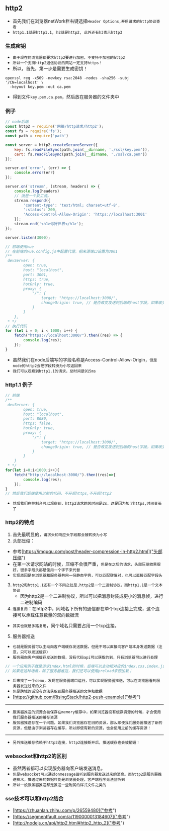 ## http2
* 首先我们在浏览器netWork栏右键选择`Header Options,开启请求的http协议查看`
* `http1.1就是http1.1, h2就是http2, 此外还有h3表示http3`

### 生成密钥
* `由于现在的浏览器都要求http2要进行加密，不支持不加密的http2`
* `所以一个支持http2通信协议的网站一定支持https！`
* 所以，首先，第一步是需要生成密钥！
```shell
openssl req -x509 -newkey rsa:2048 -nodes -sha256 -subj '/CN=localhost' \
  -keyout key.pem -out ca.pem
```
* 得到文件`key.pem,ca.pem`，然后放在服务器的文件夹中

### 例子

```javascript
// node后端
const http2 = require('网络/http请求/http2');
const fs = require('fs');
const path = require('path')

const server = http2.createSecureServer({
    key: fs.readFileSync(path.join(__dirname, './ssl/key.pem')),
    cert: fs.readFileSync(path.join(__dirname, './ssl/ca.pem'))
});

server.on('error', (err) => {
    console.error(err)
});

server.on('stream', (stream, headers) => {
    console.log(headers)
    // 流是一个双工流。
    stream.respond({
        'content-type': 'text/html; charset=utf-8',
        ':status': 200,
        'Access-Control-Allow-Origin': 'https://localhost:3001'
    });
    stream.end('<h1>你好世界</h1>');
});

server.listen(3000);

// 前端使用vue
// 在前端的vue.config.js中配置代理，把来源端口设置为3001
/**
 devServer: {
        open: true,
        host: "localhost",
        port: 3001,
        https: true,
        hotOnly: true,
        proxy: {
            "/": {
                target: "https://localhost:3000/",
                changeOrigin: true, // 是否改变发送到后端的host字段，如果改变，那么host就是对应的target字段
            }
        }
    },
 * */
// 执行代码
for (let i = 0; i < 1000; i++) {
    fetch("https://localhost:3000/").then((res) => {
        console.log(res);
    });
}
```
* 虽然我们在node后端写的字段名称是Access-Control-Allow-Origin，`但是node的http2会把字段转换为小写返回来`
* `我们可以观察到http1.1的请求，总时间是915ms`

### http1.1 例子
```javascript
// 前端
/**
 devServer: {
        open: true,
        host: "localhost",
        port: 8080,
        https: false,
        hotOnly: true,
        proxy: {
            "/": {
                target: "https://localhost:3000/",
                changeOrigin: true, // 是否改变发送到后端的host字段，如果改变，那么host就是对应的target字段
            }
        }
    }
 * */
for(let i=0;i<1000;i++){
    fetch("http://localhost:3000/").then((res)=>{
        console.log(res);
    });
}
// 然后我们后端使用以前的代码，不开启https,不开启http2
```
* `然后我们在控制台可以观察到，http2请求的总时间是2s，这是因为加了https,时间变长了`

### http2的特点
1. 首先最明显的，`请求头和响应头字段都会被转换为小写`
2. 头部压缩：
* 参考[https://imququ.com/post/header-compression-in-http2.html]("头部压缩")
* 在第一次请求网站的时候，压缩不会很严重，`但是在之后的请求，头部压缩效果很好，很多字段头都是使用一个字节来代替`
* `实现原因是在浏览器和服务器共用一份静态字典，可以匹配键值对，也可以直接匹配字段头`
3. `http2和http1.1还有一个不同之处是,http2是一个二进制协议，而http1.1是一个文本协议`
   * 因为http2是一个二进制协议，所以可以把消息封装成更小的消息帧，进行二进制编码
4. `连接复用`：在http2中，同域名下所有的通信都在单个tcp连接上完成，这个连接可以承载任意数量的双向数据流
* `其实也就是多路复用`，同个域名只需要占用一个tcp连接。
5. 服务器推送
* `也就是服务器可以主动向客户端缓存发送数据，但是不可以直接向客户端本身发送数据（注意，只可以发送缓存）`
* `服务器向客户端缓存发送的数据，没有代码api可以获取的到，只有浏览器可以进行处理`
```javascript
// 一个应用例子就是请求index.html的时候，后端可以主动把对应的index.css,index.js文件一起发过来。而不需要前端再额外请求！
// 如果是这种场景，除了服务器推送，我们还可以使用preload来预加载；
```
* `后来找了一个demo，发现在服务器端口运行，可以实现服务器推送，可以在浏览器看到服务器发送过来的文件`
* `但是跨域的话没有办法获取到服务器推送的文件和数据`
* [https://github.com/RisingStack/http2-push-example]("参考")
---
* `服务器推送的资源会被保存在memory缓存中，如果浏览器没有缓存资源的时候，才会使用我们服务器推送的缓存资源`
* `服务器推送存在一个问题，如果我们浏览器存在旧的资源，那么即使我们服务器推送了新的资源，但是由于浏览器存在缓存，所以即使有新的资源，也会使用之前的缓存资源！`
---
* `另外推送缓存依赖于http2连接，http2连接断开后，推送缓存也会被销毁！`


### websocket和http2的区别
* 虽然两者都可以实现服务器向客户端发送消息。
* `但是websocket可以通过onmessage监听到服务器发送过来的消息。而http2是服务器推送技术，推送过来的数据只能是浏览器处理，客户端程序无法监听到`
* `所以一般服务器推送都是推送一些附属的样式文件之类的`

### sse技术可以和http2结合


* [https://zhuanlan.zhihu.com/p/26559480]("参考")
* [https://segmentfault.com/a/1190000013184607]("参考")
* [http://nodejs.cn/api/http2.html#http2_http_2]("参考")
